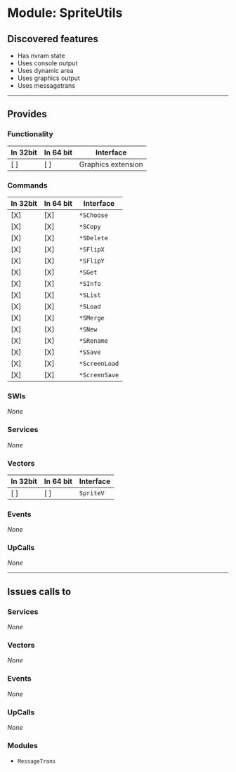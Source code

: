 # Module: SpriteUtils

## Discovered features


* Has nvram state
* Uses console output
* Uses dynamic area
* Uses graphics output
* Uses messagetrans

---

## Provides

### Functionality

| In 32bit | In 64 bit | Interface |
|----------|-----------|-----------|
| [ ]      | [ ]       | Graphics extension |

### Commands


| In 32bit | In 64 bit | Interface |
|----------|-----------|-----------|
| [X]      | [X]       | `*SChoose` |
| [X]      | [X]       | `*SCopy` |
| [X]      | [X]       | `*SDelete` |
| [X]      | [X]       | `*SFlipX` |
| [X]      | [X]       | `*SFlipY` |
| [X]      | [X]       | `*SGet` |
| [X]      | [X]       | `*SInfo` |
| [X]      | [X]       | `*SList` |
| [X]      | [X]       | `*SLoad` |
| [X]      | [X]       | `*SMerge` |
| [X]      | [X]       | `*SNew` |
| [X]      | [X]       | `*SRename` |
| [X]      | [X]       | `*SSave` |
| [X]      | [X]       | `*ScreenLoad` |
| [X]      | [X]       | `*ScreenSave` |


### SWIs


*None*


### Services


*None*


### Vectors


| In 32bit | In 64 bit | Interface |
|----------|-----------|-----------|
| [ ]      | [ ]       | `SpriteV` |


### Events


*None*


### UpCalls


*None*


---

## Issues calls to

### Services


*None*


### Vectors


*None*


### Events


*None*


### UpCalls


*None*


### Modules


* `MessageTrans`


